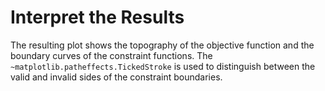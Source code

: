 # Interpret the Results

The resulting plot shows the topography of the objective function and the boundary curves of the constraint functions. The `~matplotlib.patheffects.TickedStroke` is used to distinguish between the valid and invalid sides of the constraint boundaries.
